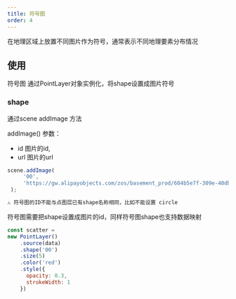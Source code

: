 ```yaml
---
title: 符号图
order: 4
---
```

在地理区域上放置不同图片作为符号，通常表示不同地理要素分布情况



## 使用

符号图 通过PointLayer对象实例化，将shape设置成图片符号

### shape

通过scene addImage 方法

addImage()
 参数：
 - id 图片的id,
 - url 图片的url
 
 ```javascript
 scene.addImage(
      '00',
      'https://gw.alipayobjects.com/zos/basement_prod/604b5e7f-309e-40db-b95b-4fac746c5153.svg'
  );

⚠️ 符号图的ID不能与点图层已有shape名称相同，比如不能设置 circle

```

符号图需要把shape设置成图片的id，同样符号图shape也支持数据映射

```javascript
const scatter = 
new PointLayer()
    .source(data)
    .shape('00')
    .size(5)
    .color('red')
    .style({
      opacity: 0.3,
      strokeWidth: 1
    })
```
